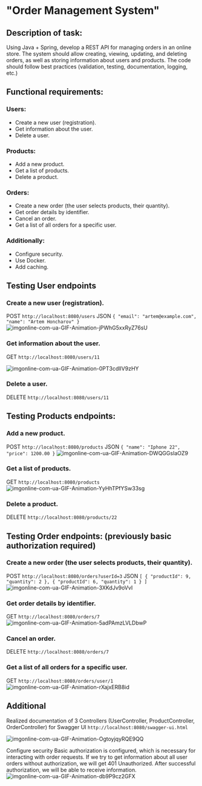 # "Order Management System"

## Description of task:
Using Java + Spring, develop a REST API for managing orders in an online store. 
The system should allow creating, viewing, updating, and deleting orders, as well as storing information about users and products. 
The code should follow best practices (validation, testing, documentation, logging, etc.)

## Functional requirements:
### Users:
* Create a new user (registration).
* Get information about the user.
* Delete a user.
### Products:
* Add a new product.
* Get a list of products.
* Delete a product.
### Orders:
* Create a new order (the user selects products, their quantity).
* Get order details by identifier.
* Cancel an order.
* Get a list of all orders for a specific user.
### Additionally: 
* Configure security.
* Use Docker.
* Add caching.

## Testing User endpoints
### Create a new user (registration).
POST `http://localhost:8080/users`
JSON
`{
  "email": "artem@example.com",
  "name": "Artem Honcharov"
}`
![imgonline-com-ua-GIF-Animation-jPWhG5xxRyZ76sU](https://github.com/user-attachments/assets/4a60437b-9732-454c-bef8-26e14fe90d86)
### Get information about the user.
GET `http://localhost:8080/users/11`

![imgonline-com-ua-GIF-Animation-0PT3cdlIV9zHY](https://github.com/user-attachments/assets/8dedda14-71bf-4a2d-b9bf-9069b21da68b)
### Delete a user.
DELETE `http://localhost:8080/users/11`

## Testing Products endpoints:
### Add a new product.
POST `http://localhost:8080/products`
JSON
`{
  "name": "Iphone 22",
  "price": 1200.00
}`
![imgonline-com-ua-GIF-Animation-DWQGGsIaOZ9](https://github.com/user-attachments/assets/a1e8e5fe-d2b5-4c08-92ed-addca1d5124e)
### Get a list of products.
GET `http://localhost:8080/products`
![imgonline-com-ua-GIF-Animation-YyHhTPfYSw33sg](https://github.com/user-attachments/assets/4781106b-6f69-44cd-a82e-97f4205919e4)
### Delete a product.
DELETE `http://localhost:8080/products/22`

## Testing Order endpoints: (previously basic authorization required)
### Create a new order (the user selects products, their quantity).
POST `http://localhost:8080/orders?userId=3`
JSON
`[
  {
    "productId": 9,
    "quantity": 2
  },
  {
    "productId": 6,
    "quantity": 1
  }
]`
![imgonline-com-ua-GIF-Animation-3XKdJv9oVvI](https://github.com/user-attachments/assets/2ba20d75-614e-41a6-a043-2a462148e1c0)
### Get order details by identifier.
GET `http://localhost:8080/orders/7`
![imgonline-com-ua-GIF-Animation-5adPAmzLVLDbwP](https://github.com/user-attachments/assets/9d0339c7-d1bd-4452-9664-16b2c75dff68)
### Cancel an order.
DELETE `http://localhost:8080/orders/7`
### Get a list of all orders for a specific user.
GET `http://localhost:8080/orders/user/1`
![imgonline-com-ua-GIF-Animation-rXajxERB8id](https://github.com/user-attachments/assets/72571a23-beea-4a90-9efe-eea6a1bf23b0)

## Additional
Realized documentation of 3 Controllers (UserController, ProductController, OrderController) for Swagger UI 
`http://localhost:8080/swagger-ui.html`

![imgonline-com-ua-GIF-Animation-OgtoyjqyRQE9QQ](https://github.com/user-attachments/assets/c39d0649-accb-4093-a5bf-ed569ed1a09a)

Configure security
Basic authorization is configured, which is necessary for interacting with order requests.
If we try to get information about all user orders without authorization, we will get 401 Unauthorized. After successful authorization, we will be able to receive information.
![imgonline-com-ua-GIF-Animation-db9P9cz2GFX](https://github.com/user-attachments/assets/0e7c791b-7a2e-42f9-88ab-9e9f4e40ace4)

